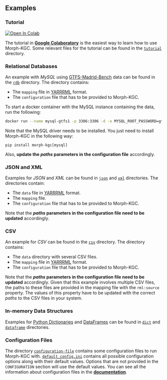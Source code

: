 ## Examples

### Tutorial

[![Open In Colab](https://colab.research.google.com/assets/colab-badge.svg)](https://colab.research.google.com/drive/1ByFx_NOEfTZeaJ1Wtw3UwTH3H3-Sye2O?usp=sharing)

The tutorial in **[Google Colaboratory](https://colab.research.google.com/drive/1ByFx_NOEfTZeaJ1Wtw3UwTH3H3-Sye2O?usp=sharing)** is the easiest way to learn how to use Morph-KGC. Some relevant files for the tutorial can be found in the [`tutorial`](https://github.com/morph-kgc/morph-kgc/tree/main/examples/tutorial) directory.


### Relational Databases
An example with _MySQL_ using [GTFS-Madrid-Bench](https://github.com/oeg-upm/gtfs-bench) data can be found in the [`rdb`](https://github.com/morph-kgc/morph-kgc/tree/main/examples/rdb) directory. The directory contains:
- The `mapping` file in [YARRRML](https://rml.io/yarrrml/spec/) format.
- The `configuration` file that has to be provided to Morph-KGC.

To start a docker container with the MySQL instance containing the data, run the following:
```bash
docker run --name mysql-gtfs1 -p 3306:3306 -d -e MYSQL_ROOT_PASSWORD=gtfs oegdataintegration/mysql-gtfs1:1.0
```

Note that the MySQL driver needs to be installed. You just need to install Morph-KGC in the following way:
```
pip install morph-kgc[mysql]
```
Also, **update the _paths_ parameters in the configuration file** accordingly.

### JSON and XML
Examples for _JSON_ and _XML_ can be found in [`json`](https://github.com/morph-kgc/morph-kgc/tree/main/examples/json) and [`xml`](https://github.com/morph-kgc/morph-kgc/tree/main/examples/xml) directories. The directories contain:
- The `data` file in [YARRRML](https://rml.io/yarrrml/spec/) format.
- The `mapping` file.
- The `configuration` file that has to be provided to Morph-KGC.

Note that the **_paths_ parameters in the configuration file need to be updated** accordingly.

### CSV
An example for _CSV_ can be found in the [`csv`](https://github.com/morph-kgc/morph-kgc/tree/main/examples/csv) directory. The directory contains:
- The `data` directory with several CSV files.
- The `mapping` file in [YARRRML](https://rml.io/yarrrml/spec/) format.
- The `configuration` file that has to be provided to Morph-KGC.

Note that the **_paths_ parameters in the configuration file need to be updated** accordingly. Given that this example involves multiple CSV files, the paths to these files are provided in the mapping file with the `rml:source` property. The values of this property have to be updated with the correct _paths_ to the CSV files in your system.

### In-memory Data Structures
Examples for [Python Dictionaries](https://docs.python.org/3/tutorial/datastructures.html#dictionaries) and [DataFrames](https://pandas.pydata.org/docs/reference/api/pandas.DataFrame.html) can be found in [`dict`](https://github.com/morph-kgc/morph-kgc/tree/main/examples/dict) and [`dataframe`](https://github.com/morph-kgc/morph-kgc/tree/main/examples/dataframe) directories.

### Configuration Files
The directory [`configuration-file`](https://github.com/morph-kgc/morph-kgc/tree/main/examples/configuration-file) contains some configuration files to run Morph-KGC with. [`default_config.ini`](https://github.com/morph-kgc/morph-kgc/blob/main/examples/configuration-file/default_config.ini) contains all possible configuration options along with their default values. Options that are not provided in the `CONFIGURATION` section will use the default values. You can see all the information about configuration files in the **[documentation](https://morph-kgc.readthedocs.io/en/latest/documentation/#configuration)**.
